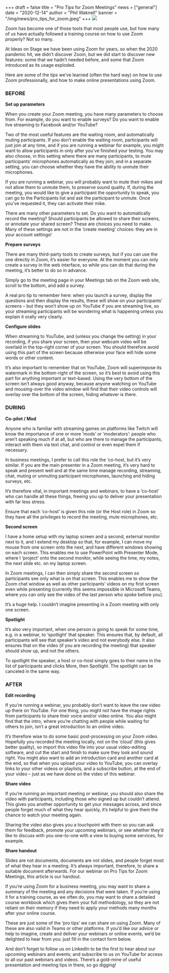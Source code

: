 +++
draft = false
title = "Pro Tips for Zoom Meetings"
news = ["general"]
date = "2020-12-14"
author = "Phil Waknell"
banner = "/img/news/pro_tips_for_zoom.jpeg"
+++
![](/img/news/pro_tips_for_zoom.jpeg)

Zoom has become one of those tools that most people use, but how many of us have actually followed a training course on how to use Zoom properly? Not so many.

At Ideas on Stage we have been using Zoom for years, so when the 2020 pandemic hit, we didn’t discover Zoom, but we did start to discover new features: some that we hadn’t needed before, and some that Zoom introduced as its usage exploded.

Here are some of the tips we’ve learned (often the hard way) on how to use Zoom professionally, and how to make online presentations using Zoom.



### **BEFORE**

**Set up parameters**

When you create your Zoom meeting, you have many parameters to choose from. For example, do you want to enable surveys? Do you want to enable live streaming to Facebook and/or YouTube?

Two of the most useful features are the waiting room, and automatically muting participants. If you don’t enable the waiting room, participants will just join at any time, and if you are running a webinar for example, you might want to allow participants in only after you’ve finished your testing. You may also choose, in this setting where there are many participants, to mute participants’ microphones automatically as they join; and in a separate setting, you can choose whether they have the ability to unmute their microphones.

If you are running a webinar, you will probably want to mute their mikes and not allow them to unmute them, to preserve sound quality. If, during the meeting, you would like to give a participant the opportunity to speak, you can go to the Participants list and ask the participant to unmute. Once you’ve requested it, they can activate their mike.

There are many other parameters to set. Do you want to automatically record the meeting? Should participants be allowed to share their screens, or annotate your shared screen? These are choices you need to make. Many of these settings are not in the ‘create meeting’ choices: they are in your account settings!

**Prepare surveys**

There are many third-party tools to create surveys, but if you can use the one directly in Zoom, it’s easier for everyone. At the moment you can only create a survey in the web interface, so while you can do that during the meeting, it’s better to do so in advance. 

Simply go to the meeting page in your Meetings tab on the Zoom web site, scroll to the bottom, and add a survey.

A real pro tip to remember here: when you launch a survey, display the questions and then display the results, these will show on your participants’ screens – but they won’t show up on YouTube if you are streaming live, so your streaming participants will be wondering what is happening unless you explain it orally very clearly.

**Configure slides**

When streaming to YouTube, and (unless you change the setting) in your recording, if you share your screen, then your webcam video will be overlaid in the top-right corner of your screen. You should therefore avoid using this part of the screen because otherwise your face will hide some words or other content.

It’s also important to remember that on YouTube, Zoom will superimpose its watermark in the bottom-right of the screen, so it’s best to avoid using this part for anything important or text-based. Using the very bottom of the screen isn’t always good anyway, because anyone watching on YouTube and mousing-over the video window will find that their video controls will overlay over the bottom of the screen, hiding whatever is there.



### **DURING**

**Co-pilot / Mod**

Anyone who is familiar with streaming games on platforms like Twitch will know the importance of one or more ‘mods’ or ‘moderators’: people who aren’t speaking much if at all, but who are there to manage the participants, interact with them via text chat, and control or even expel them if necessary.

In business meetings, I prefer to call this role the ‘co-host, but it’s very similar. If you are the main presenter in a Zoom meeting, it’s very hard to speak and present well and at the same time manage recording, streaming, chat, muting or unmuting participant microphones, launching and hiding surveys, etc.

It’s therefore vital, in important meetings and webinars, to have a ‘co-host’ who can handle all these things, freeing you up to deliver your presentation with far less stress. 

Ensure that each ‘co-host’ is given this role (or the Host role) in Zoom so they have all the privileges to record the meeting, mute microphones, etc.

**Second screen**

I have a home setup with my laptop screen and a second, external monitor next to it, and I extend my desktop so that, for example, I can move my mouse from one screen onto the next, and have different windows showing on each screen. This enables me to use PowerPoint with Presenter Mode, where I ‘project’ onto the second monitor, while seeing the time, my notes, the next slide etc. on my laptop screen.

In Zoom meetings, I can then simply share the second screen so participants see only what is on that screen. This enables me to show the Zoom chat window as well as other participants’ videos on my first screen even while presenting (currently this seems impossible in Microsoft Teams, where you can only see the video of the last person who spoke before you).

It’s a huge help. I couldn’t imagine presenting in a Zoom meeting with only one screen.

**Spotlight**

It’s also very important, when one person is going to speak for some time, e.g. in a webinar, to ‘spotlight’ that speaker. This ensures that, by default, all participants will see that speaker’s video and not everybody else. It also ensures that on the video (if you are recording the meeting) that speaker should show up, and not the others.

To spotlight the speaker, a host or co-host simply goes to their name in the list of participants and clicks More, then Spotlight. The spotlight can be canceled in the same way.



### **AFTER**

**Edit recording**

If you’re running a webinar, you probably don’t want to leave the raw video up there on YouTube. For one thing, you might not have the image rights from participants to share their voice and/or video online. You also might find that the intro, where you’re chatting with people while waiting for others to join, isn’t a great introduction to an online video.

It’s therefore wise to do some basic post-processing on your Zoom video. Hopefully you recorded the meeting locally, not on the ‘cloud’ (this gives better quality), so import this video file into your usual video-editing software, and cut the start and finish to make sure they look and sound right. You might also want to add an introduction card and another card at the end, so that when you upload your video to YouTube, you can overlay links to your other videos or playlists, and a subscribe button, at the end of your video – just as we have done on the video of this webinar.

**Share video**

If you’re running an important meeting or webinar, you should also share the video with participants, including those who signed up but couldn’t attend. This gives you another opportunity to get your messages across, and since people forget much of what they hear quickly, it’s helpful to give them the chance to watch your meeting again.

Sharing the video also gives you a touchpoint with them so you can ask them for feedback, promote your upcoming webinars, or see whether they’d like to discuss with you one-to-one with a view to buying some services, for example.

**Share handout**

Slides are not documents, documents are not slides, and people forget most of what they hear in a meeting. It’s always important, therefore, to share a suitable document afterwards. For our webinar on Pro Tips for Zoom Meetings, this article is our handout. 

If you’re using Zoom for a business meeting, you may want to share a summary of the meeting and any decisions that were taken. If you’re using it for a training course, as we often do, you may want to share a detailed course workbook which gives them your full methodology, so they are not reliant on their memory if they need to apply your methods many months after your online course.



These are just some of the ‘pro tips’ we can share on using Zoom. Many of these are also valid in Teams or other platforms. If you’d like our advice or help to imagine, create and deliver your webinars or online events, we’d be delighted to hear from you: just fill in the contact form below.

And don’t forget to follow us on LinkedIn to be the first to hear about our upcoming webinars and events; and subscribe to us on YouTube for access to all our past webinars and videos. There’s a gold-mine of useful presentation and meeting tips in there, so go digging!